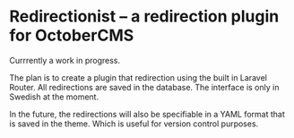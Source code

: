 # Redirectionist – a redirection plugin for OctoberCMS

Currrently a work in progress.

The plan is to create a plugin that redirection using the built in Laravel Router.
All redirections are saved in the database. The interface is only in Swedish at
the moment. 

In the future, the redirections will also be specifiable in a YAML format that is
saved in the theme. Which is useful for version control purposes.
